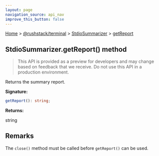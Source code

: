 ```yaml
---
layout: page
navigation_source: api_nav
improve_this_button: false
---
```



[Home](./index.md) &gt; [@rushstack/terminal](./terminal.md) &gt; [StdioSummarizer](./terminal.stdiosummarizer.md) &gt; [getReport](./terminal.stdiosummarizer.getreport.md)

## StdioSummarizer.getReport() method

> This API is provided as a preview for developers and may change based on feedback that we receive. Do not use this API in a production environment.
>

Returns the summary report.

<b>Signature:</b>

```typescript
getReport(): string;
```
<b>Returns:</b>

string

## Remarks

The `close()` method must be called before `getReport()` can be used.
